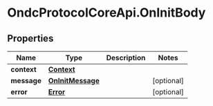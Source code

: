 # OndcProtocolCoreApi.OnInitBody

## Properties
Name | Type | Description | Notes
------------ | ------------- | ------------- | -------------
**context** | [**Context**](Context.md) |  | 
**message** | [**OnInitMessage**](OnInitMessage.md) |  | [optional] 
**error** | [**Error**](Error.md) |  | [optional] 
